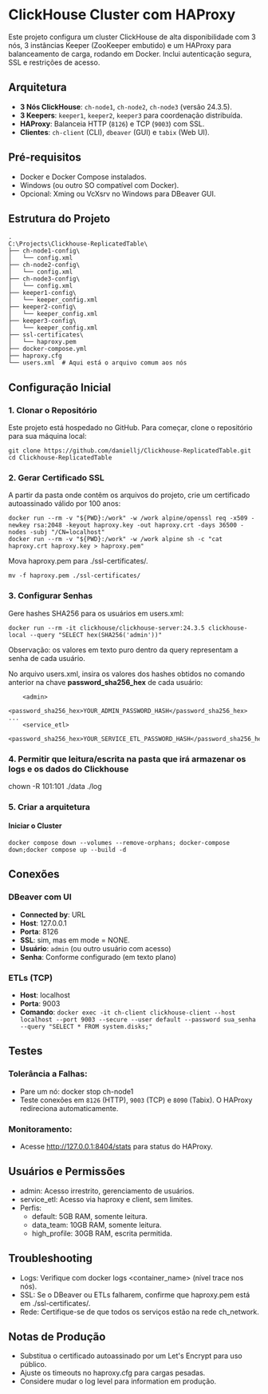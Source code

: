 # ClickHouse Cluster com HAProxy

Este projeto configura um cluster ClickHouse de alta disponibilidade com 3 nós, 3 instâncias Keeper (ZooKeeper embutido) e um HAProxy para balanceamento de carga, rodando em Docker. Inclui autenticação segura, SSL e restrições de acesso.

## Arquitetura
- **3 Nós ClickHouse**: `ch-node1`, `ch-node2`, `ch-node3` (versão 24.3.5).
- **3 Keepers**: `keeper1`, `keeper2`, `keeper3` para coordenação distribuída.
- **HAProxy**: Balanceia HTTP (`8126`) e TCP (`9003`) com SSL.
- **Clientes**: `ch-client` (CLI), `dbeaver` (GUI) e `tabix` (Web UI).

## Pré-requisitos
- Docker e Docker Compose instalados.
- Windows (ou outro SO compatível com Docker).
- Opcional: Xming ou VcXsrv no Windows para DBeaver GUI.

## Estrutura do Projeto
```
.
C:\Projects\Clickhouse-ReplicatedTable\
├── ch-node1-config\
│   └── config.xml
├── ch-node2-config\
│   └── config.xml
├── ch-node3-config\
│   └── config.xml
├── keeper1-config\
│   └── keeper_config.xml
├── keeper2-config\
│   └── keeper_config.xml
├── keeper3-config\
│   └── keeper_config.xml
├── ssl-certificates\
│   └── haproxy.pem
├── docker-compose.yml
├── haproxy.cfg
└── users.xml  # Aqui está o arquivo comum aos nós
```

## Configuração Inicial

### 1. Clonar o Repositório
Este projeto está hospedado no GitHub. Para começar, clone o repositório para sua máquina local:
```
git clone https://github.com/daniellj/Clickhouse-ReplicatedTable.git
cd Clickhouse-ReplicatedTable
```

### 2. Gerar Certificado SSL
A partir da pasta onde contêm os arquivos do projeto, crie um certificado autoassinado válido por 100 anos:
```
docker run --rm -v "${PWD}:/work" -w /work alpine/openssl req -x509 -newkey rsa:2048 -keyout haproxy.key -out haproxy.crt -days 36500 -nodes -subj "/CN=localhost"
docker run --rm -v "${PWD}:/work" -w /work alpine sh -c "cat haproxy.crt haproxy.key > haproxy.pem"
```

Mova haproxy.pem para ./ssl-certificates/.
```
mv -f haproxy.pem ./ssl-certificates/
```

### 3. Configurar Senhas
Gere hashes SHA256 para os usuários em users.xml:
```
docker run --rm -it clickhouse/clickhouse-server:24.3.5 clickhouse-local --query "SELECT hex(SHA256('admin'))"
```
Observação: os valores em texto puro dentro da query representam a senha de cada usuário.

No arquivo users.xml, insira os valores dos hashes obtidos no comando anterior na chave **password_sha256_hex** de cada usuário:
```
    <admin>
        <password_sha256_hex>YOUR_ADMIN_PASSWORD_HASH</password_sha256_hex>
...
    <service_etl>
        <password_sha256_hex>YOUR_SERVICE_ETL_PASSWORD_HASH</password_sha256_hex>
```

### 4. Permitir que leitura/escrita na pasta que irá armazenar os logs e os dados do Clickhouse
chown -R 101:101 ./data ./log

### 5. Criar a arquitetura
#### Iniciar o Cluster
```
docker compose down --volumes --remove-orphans; docker-compose down;docker compose up --build -d
```

## Conexões
### DBeaver com UI
- **Connected by**: URL
- **Host**: 127.0.0.1
- **Porta**: 8126
- **SSL**: sim, mas em mode = NONE.
- **Usuário**: `admin` (ou outro usuário com acesso)
- **Senha**: Conforme configurado (em texto plano)

### ETLs (TCP)
- **Host**: localhost
- **Porta**: 9003
- **Comando**: ```docker exec -it ch-client clickhouse-client --host localhost --port 9003 --secure --user default --password sua_senha --query "SELECT * FROM system.disks;"```

## Testes
### Tolerância a Falhas:
- Pare um nó: docker stop ch-node1
- Teste conexões em `8126` (HTTP), `9003` (TCP) e `8090` (Tabix). O HAProxy redireciona automaticamente.

### Monitoramento:
- Acesse http://127.0.0.1:8404/stats para status do HAProxy.

## Usuários e Permissões
- admin: Acesso irrestrito, gerenciamento de usuários.
- service_etl: Acesso via haproxy e client, sem limites.
- Perfis:
  - default: 5GB RAM, somente leitura.
  - data_team: 10GB RAM, somente leitura.
  - high_profile: 30GB RAM, escrita permitida.

## Troubleshooting
- Logs: Verifique com docker logs <container_name> (nível trace nos nós).
- SSL: Se o DBeaver ou ETLs falharem, confirme que haproxy.pem está em ./ssl-certificates/.
- Rede: Certifique-se de que todos os serviços estão na rede ch_network.

## Notas de Produção
- Substitua o certificado autoassinado por um Let's Encrypt para uso público.
- Ajuste os timeouts no haproxy.cfg para cargas pesadas.
- Considere mudar o log level para information em produção.
